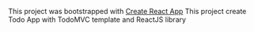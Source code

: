 This project was bootstrapped with [Create React App](https://github.com/facebookincubator/create-react-app)
This project create Todo App with TodoMVC template and ReactJS library